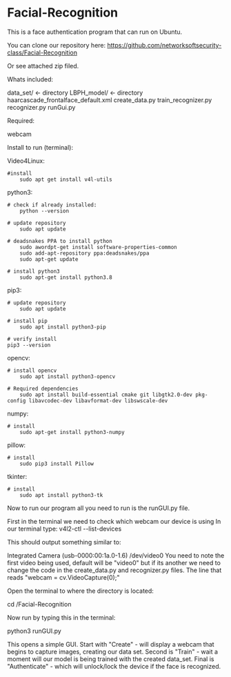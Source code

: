 # Facial-Recognition
This is a face authentication program that can run on Ubuntu.

You can clone our repository here: 
https://github.com/networksoftsecurity-class/Facial-Recognition

Or see attached zip filed.

Whats included:

data_set/ <- directory
LBPH_model/ <- directory
haarcascade_frontalface_default.xml
create_data.py
train_recognizer.py
recognizer.py
runGui.py

Required:

webcam

Install to run (terminal): 

Video4Linux:

	#install
		sudo apt get install v4l-utils
python3:

	# check if already installed:
		python --version

	# update repository
		sudo apt update

	# deadsnakes PPA to install python
		sudo awordpt-get install software-properties-common
		sudo add-apt-repository ppa:deadsnakes/ppa
		sudo apt-get update

	# install python3
		sudo apt-get install python3.8
	
pip3: 

	# update repository
		sudo apt update

	# install pip
		sudo apt install python3-pip

	# verify install
	pip3 --version

opencv:

	# install opencv
		sudo apt install python3-opencv

	# Required dependencies
		sudo apt install build-essential cmake git libgtk2.0-dev pkg-config libavcodec-dev libavformat-dev libswscale-dev

numpy:

	# install 
		sudo apt-get install python3-numpy
pillow:

	# install
		sudo pip3 install Pillow

tkinter:

	# install
		sudo apt install python3-tk

Now to run our program all you need to run is the runGUI.py file.

First in the terminal we need to check which webcam our device is using
In our terminal type:
v4l2-ctl --list-devices

This should output something similar to:

Integrated Camera (usb-0000:00:1a.0-1.6)
        /dev/video0
You need to note the first video being used, default will be "video0"
but if its another we need to change the code in the create_data.py and recognizer.py files.
The line that reads "webcam = cv.VideoCapture(0);"

Open the terminal to where the directory is located:

cd /Facial-Recognition

Now run by typing this in the terminal:

python3 runGUI.py

This opens a simple GUI.
Start with "Create" - will display a webcam that begins to capture images, creating our data set.
Second is "Train" - wait a moment will our model is being trained with the created data_set.
Final is "Authenticate" - which will unlock/lock the device if the face is recognized. 
